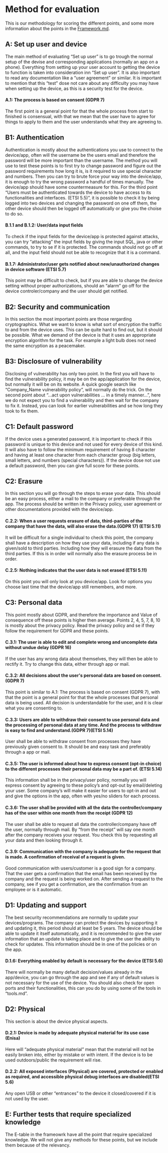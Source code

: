 # Method for evaluation
This is our methodology for scoring the different points, and some more information about the points in the [Framework.md](https://github.com/janstrng/Evaluating-IoT-devices/blob/main/Framework.md).

## A: Set up user and device   
The main method of evaluating “Set up user” is to go trough the normal setup of the devise and corresponding applications (normally an app on a phone). Everything from setting up your user account to getting the device to function is taken into consideration inn “Set up user”. It is also important to read any documentation like a “user agreement” or similar.  It is important to mention that this “test” dose not care about any difficulty you may have when setting up the device, as this is a security test for the device.

#### A.1: The process is based on consent (GDPR 7)
The first point is a general point for that the whole process from start to finished is consensual, with that we mean that the user have to agree for things to apply to them and the user understands what they are agreeing to. 

## B1: Authentication
Authentication is mostly about the authentications you use to connect to the device/app, often will the username be the users email and therefore the password will be more important than the username. The method you will use to test these points is to first try to change password and figure out the password requirements how long it is, is it required to use special character and numbers. Then you can try to brute force your way into the device/app, it is enough to try the wrong password a handful of times manually. The device/app should have some countermeasure for this. For the third point “Users must be authenticated towards the device to have access to its functionalities and interfaces. (ETSI 5.5)”, it is possible to check it by being logged into two devices and changing the password on one off them, the other device should then be logged off automatically or give you the choise to do so. 

#### B.1.1 and B.1.2: User/data input fields
To check if the input fields for the device/app is protected against attacks, you can try “attacking” the input fields by giving the input SQL, java or other commands, to try to se if it is protected. The commands should not go off at all, and the input field should not be able to recognize that it is a command.  

#### B.1.7: Administrator/user gets notified about new/unauthorized changes in device software (ETSI 5.7) 
This point may be difficult to check, but if you are able to change the device setting without proper authorizations, should an “alarm” go off for the device controler/company and the user should get notified. 

## B2: Security and communication
In this section the most important points are those rergarding cryptographics. What we want to know is what sort of encryption the traffic to and from the device uses. This can be quite hard to find out, but it should be possible. What we demand of the device is that it uses an appropriate encryption algorithm for the task. For example a light bulb does not need the same encryption as a peacemaker. 

## B3: Disclosure of vulnerability
Disclosing of vulnerability  has only two point. In the first you will have to find the vulnerability policy, it may be on the app/application for the device, but normally it will be on its website. A quick google search like “Company_Name vulnerability policy”, will normally do the trick. On the second point about “…act upon vulnerabilities … in a timely manner…”, here we do not expect you to find a vulnerability and then wait for the company to fix it. Instead, you can look for earlier vulnerabilities and se how long they took to fix them.

## C1: Default password
If the device uses a generated password, it is important to check if this password is unique to this device and not used for every device of this kind. It will also have to follow the minimum requirement of having 8 character and having at least one character from each character group (big letters, small letters, and numbers (special characters)). If the device dose not use a default password, then you can give full score for these points.

## C2: Erasure
In this section you will go through the steps to erase your data. This should be an easy process, either a mail to the company or preferable through the app. The process should be written in the Privacy policy, user agreement or other documentations provided with the device/app. 

#### C.2.2: When a user requests erasure of data, third-parties of the company that have the data, will also erase the data.(GDPR 17) (ETSI 5.11)
It will be difficult for a single individual to check this point, the company shall have a description on how they use your data, including if any data is given/sold to third parties. Including how they will erasure the data from the third parties. If this is in order will normally also the erasure process be in order.

#### C.2.5: Nothing indicates that the user data is not erased (ETSI 5.11)
On this point you will only look at you device/app. Look for options you choose last time that the device/app still remembers, and more.

## C3: Personal data
This point mostly about GDPR, and therefore the importance and Value of consequence off these points is higher then average. Points 2, 4, 5, 7, 8, 10 is mostly about the privacy policy. Read the privacy policy and se if they follow the requirement for GDPR and these points.

#### C.3.1: The user is able to edit and complete wrong and uncomplete data without undue delay (GDPR 16)
If the user has any wrong data about themselves, they will then be able to rectify it. Try to change this data, either through app or mail. 

#### C.3.2: All decisions about the user's personal data are based on consent.(GDPR 7)
This point is similar to A.1: The process is based on consent (GDPR 7), with that the point is a general point for that the whole processes that personal data is being used. All decision is understandable for the user, and it is clear what you are consenting to.

#### C.3.3: Users are able to withdraw their consent to use personal data and the processing of personal data at any time. And the process to withdraw is easy to find and understand.(GDPR 7)(ETSI 5.14)
User shall be able to withdraw consent from processes they have previously given consent to. It should be and easy task and preferably through a app or mail.

#### C.3.5: The user is informed about how to express consent (opt-in choice) to the different processes their personal data may be a part of. (ETSI 5.14)
This information shall be in the privacy/user policy, normally you will express consent by agreeing to these policy’s and opt-out by email/deleting your user. Some company’s will make it easier for users to opt-in and out and give the options in the app, often with yes/no sliders for each process.

#### C.3.6: The user shall be provided with all the data the controller/company has of the user within one month from the receipt (GDPR 12)
The user shall be able to request all data the controller/company have off the user, normally through mail. By “from the receipt” will say one month after the company receives your request. You check this by requesting all your data and then looking through it. 

#### C.3.9: Communication with the company is adequate for the request that is made. A confirmation of receival of a request is given.
Good communication with users/customer is a good sign for a company. That the user gets a confirmation that the email has been received by the company and the request is being worked on. After sending a request to the company, see if you get a confirmation, are the confirmation from an employee or is it automatic.   

## D1: Updating and support
The best security recommendations are normally to update your devices/programs. The company can protect the devices by supporting it and updating it, this period should at least be 5 years. The device should be able to update it itself automatically, and it is recommended to give the user information that an update is taking place and to give the user the ability to check for updates. This information should be in one of the policies or on the app. 

#### D.1.6: Everything enabled by default is necessary for the device (ETSI 5.6)
There will normally be many default decision/values already in the app/device, you can go through the app and see if any of default values is not necessary for the use of the device. You should also check for open ports and their functionalities, this can you do by using some of the tools in “tools.md”.

## D2: Physical
This section is about the device physical aspects. 

#### D.2.1: Device is made by adequate physical material for its use case (Enisa)
Here will “adequate physical material” mean that the material will not be easily broken into, either by mistake or with intent. If the device is to be used outdoors/public the requirement will rise. 

#### D.2.2: All exposed interfaces (Physical) are covered, protected or enabled as required, and accessible physical debug interfaces are disabled(ETSI 5.6)
Any open USB or other “entrances” to the device it closed/covered if it is not used by the user.

## E: Further tests that require specialized knowledge
The E-table in the frameowrk have all the point that require specialized knowledge. We will not give any methods for these points, but we include them because of the relevancy.

